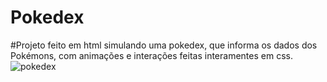 # Pokedex
#Projeto feito em html simulando uma pokedex, que informa os dados dos Pokémons, com animações e interações feitas interamentes em css. 
![pokedex](https://user-images.githubusercontent.com/75455191/107713390-e4460900-6ca9-11eb-96f1-6fa6bc48a07b.jpg)

